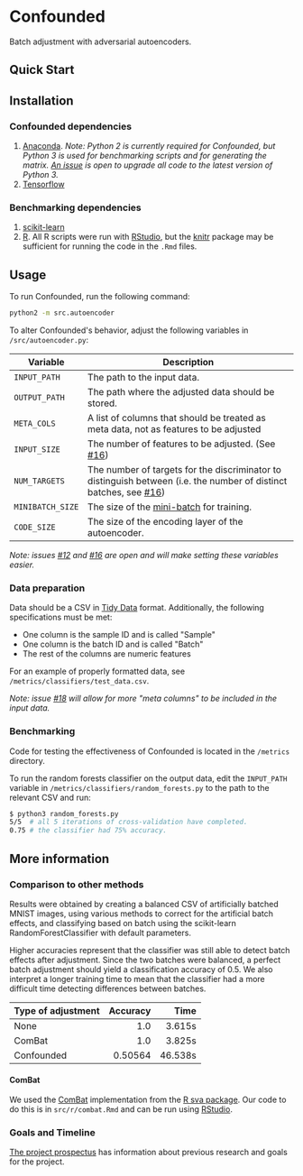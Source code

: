 # Confounded

Batch adjustment with adversarial autoencoders.

## Quick Start

## Installation

### Confounded dependencies

1. [Anaconda](https://conda.io/docs/user-guide/install/index.html). *Note: Python 2 is currently required for Confounded, but Python 3 is used for benchmarking scripts and for generating the matrix. [An issue](https://github.com/jdayton3/Confounded/issues/1) is open to upgrade all code to the latest version of Python 3.*
2. [Tensorflow](https://www.tensorflow.org/install/)

### Benchmarking dependencies

1. [scikit-learn](http://scikit-learn.org/stable/install.html)
2. [R](https://www.r-project.org). All R scripts were run with [RStudio](https://www.rstudio.com/products/rstudio/download/), but the [knitr](https://cran.r-project.org/web/packages/knitr/index.html) package may be sufficient for running the code in the `.Rmd` files.

## Usage

To run Confounded, run the following command:

```bash
python2 -m src.autoencoder
```

To alter Confounded's behavior, adjust the following variables in `/src/autoencoder.py`:

| Variable         | Description                                                                                                                                                              |
|------------------|--------------------------------------------------------------------------------------------------------------------------------------------------------------------------|
| `INPUT_PATH`     | The path to the input data.                                                                                                                                              |
| `OUTPUT_PATH`    | The path where the adjusted data should be stored.                                                                                                                       |
| `META_COLS`      | A list of columns that should be treated as meta  data, not as features to be adjusted                                                                                   |
| `INPUT_SIZE`     | The number of features to be adjusted. (See  [#16](https://github.com/jdayton3/Confounded/issues/16))                                                                    |
| `NUM_TARGETS`    | The number of targets for the discriminator to  distinguish between (i.e. the number of distinct  batches, see  [#16](https://github.com/jdayton3/Confounded/issues/16)) |
| `MINIBATCH_SIZE` | The size of the  [mini-batch](https://datascience.stackexchange.com/q/16807)  for training.                                                                              |
| `CODE_SIZE`      | The size of the encoding layer of the autoencoder.                                                                                                                       |

*Note: issues [#12](https://github.com/jdayton3/Confounded/issues/12) and [#16](https://github.com/jdayton3/Confounded/issues/16) are open and will make setting these variables easier.*

### Data preparation

Data should be a CSV in [Tidy Data](http://vita.had.co.nz/papers/tidy-data.html) format. Additionally, the following specifications must be met:

- One column is the sample ID and is called "Sample"
- One column is the batch ID and is called "Batch"
- The rest of the columns are numeric features

For an example of properly formatted data, see `/metrics/classifiers/test_data.csv`.

*Note: issue [#18](https://github.com/jdayton3/Confounded/issues/18) will allow for more "meta columns" to be included in the input data.*

### Benchmarking

Code for testing the effectiveness of Confounded is located in the `/metrics` directory.

To run the random forests classifier on the output data, edit the `INPUT_PATH` variable in `/metrics/classifiers/random_forests.py` to the path to the relevant CSV and run:

```bash
$ python3 random_forests.py
5/5  # all 5 iterations of cross-validation have completed.
0.75 # the classifier had 75% accuracy.
```

## More information

### Comparison to other methods

Results were obtained by creating a balanced CSV of artificially batched MNIST images, using various methods to correct for the artificial batch effects, and classifying based on batch using the scikit-learn RandomForestClassifier with default parameters.

Higher accuracies represent that the classifier was still able to detect batch effects after adjustment. Since the two batches were balanced, a perfect batch adjustment should yield a classification accuracy of 0.5. We also interpret a longer training time to mean that the classifier had a more difficult time detecting differences between batches.

| Type of adjustment | Accuracy |   Time  |
|:-------------------|---------:|--------:|
| None               |      1.0 |  3.615s |
| ComBat             |      1.0 |  3.825s |
| Confounded         |  0.50564 | 46.538s |

#### ComBat

We used the [ComBat](https://doi.org/10.1093/biostatistics/kxj037) implementation from the [R sva package](https://www.bioconductor.org/packages/release/bioc/html/sva.html). Our code to do this is in `src/r/combat.Rmd` and can be run using [RStudio](https://www.rstudio.com/).

### Goals and Timeline

[The project prospectus](Prospectus.pdf) has information about previous research and goals for the project.
